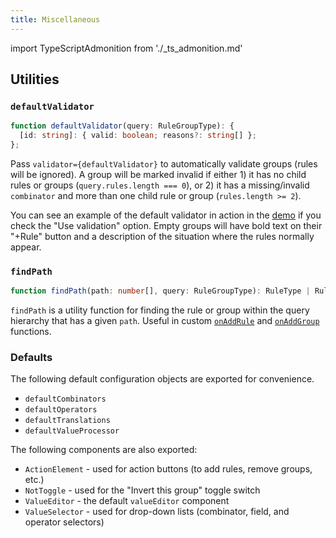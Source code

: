 ```yaml
---
title: Miscellaneous
---
```


import TypeScriptAdmonition from './_ts_admonition.md'

<TypeScriptAdmonition />

## Utilities

### `defaultValidator`

```ts
function defaultValidator(query: RuleGroupType): {
  [id: string]: { valid: boolean; reasons?: string[] };
};
```

Pass `validator={defaultValidator}` to automatically validate groups (rules will be ignored). A group will be marked invalid if either 1) it has no child rules or groups (`query.rules.length === 0`), or 2) it has a missing/invalid `combinator` and more than one child rule or group (`rules.length >= 2`).

You can see an example of the default validator in action in the [demo](https://react-querybuilder.github.io/react-querybuilder/) if you check the "Use validation" option. Empty groups will have bold text on their "+Rule" button and a description of the situation where the rules normally appear.

### `findPath`

```ts
function findPath(path: number[], query: RuleGroupType): RuleType | RuleGroupType;
```

`findPath` is a utility function for finding the rule or group within the query hierarchy that has a given `path`. Useful in custom [`onAddRule`](./querybuilder#onaddrule) and [`onAddGroup`](./querybuilder#onaddgroup) functions.

### Defaults

The following default configuration objects are exported for convenience.

- `defaultCombinators`
- `defaultOperators`
- `defaultTranslations`
- `defaultValueProcessor`

The following components are also exported:

- `ActionElement` - used for action buttons (to add rules, remove groups, etc.)
- `NotToggle` - used for the "Invert this group" toggle switch
- `ValueEditor` - the default `valueEditor` component
- `ValueSelector` - used for drop-down lists (combinator, field, and operator selectors)
